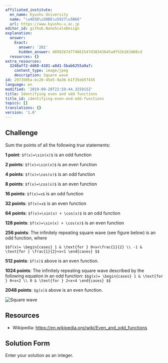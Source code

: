 ```yaml
---
affiliated_institute:
  en_name: Kyushu University
  name: "\u4E5D\u5DDE\u5927\u5B66"
  url: https://www.kyushu-u.ac.jp
editor_id: github.NanoScaleDesign
explanation:
  answer:
    Exact:
      answer: '281'
      hidden_answer: d8502b7d774861547d38343645a9f52b163d08cd
  resources: {}
extra_resources:
  3248aff2-dd60-4101-a8d1-5bab6255a9a7:
    content_type: image/jpeg
    description: Square wave
id: 2973505a-bc20-45e5-9a36-b1f35eb57435
language: en
modified: '2019-09-28T22:59:44.325915Z'
title: Identifying even and odd functions
title_id: identifying-even-and-odd-functions
topics: []
translations: {}
version: '1.0'
---
```


## Challenge
Sum the points of all the following *true* statements:

**1 point**: `$f(x)=\sin(x)$` is an odd function

**2 points**: `$f(x)=\sin(x)$` is an even function

**4 points**: `$f(x)=\cos(x)$` is an odd function

**8 points**: `$f(x)=\cos(x)$` is an even function

**16 points**: `$f(x)=x$` is an odd function

**32 points**: `$f(x)=x$` is an even function

**64 points**: `$f(x)=\sin(x) + \cos(x)$` is an odd function

**128 points**: `$f(x)=\sin(x) + \cos(x)$` is an even function

**256 points**: The infinitely repeating square wave (see figure below) is an odd function, where 

`$$f(x)=
    \begin{cases}
        1 & \text{for } 0<x<\frac{1}{2} \\
        -1 & \text{for } \frac{1}{2}<x<1
    \end{cases}
$$`

**512 points**: `$f(x)$` above is an even function.

**1024 points**: The infinitely repeating square wave described by the following equation in an odd function:
`$$g(x)=
    \begin{cases}
        1 & \text{for } 0<x<2 \\
        0 & \text{for } 2<x<4
    \end{cases}
$$`

**2048 points**: `$g(x)$` above is an even function.

![Square wave](/api/v0/teachers/github.NanoScaleDesign/resources/public/3248aff2-dd60-4101-a8d1-5bab6255a9a7.jpeg/3248aff2-dd60-4101-a8d1-5bab6255a9a7.jpeg)

## Resources
- Wikipedia: https://en.wikipedia.org/wiki/Even_and_odd_functions


## Solution Form
Enter your solution as an integer.



